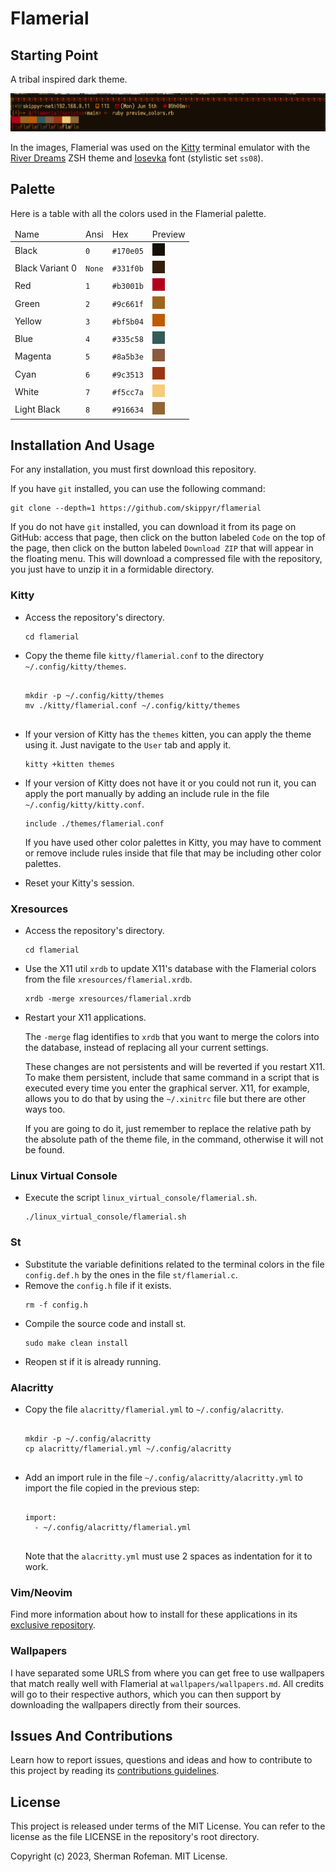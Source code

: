 <h1>Flamerial</h1>
	<h2>Starting Point</h2>
		<p>A tribal inspired dark theme.</p>
		<img src="./images/preview_terminal.png"/>
		<p>In the images, Flamerial was used on the <a href="https://github.com/kovidgoyal/kitty">Kitty</a> terminal emulator with the <a href="https://github.com/skippyr/river_dreams">River Dreams</a> ZSH theme and <a href="https://github.com/be5invis/Iosevka">Iosevka</a> font (stylistic set <code>ss08</code>).</p>
	<h2>Palette</h2>
		<p>Here is a table with all the colors used in the Flamerial palette.</p>
		<table>
			<thead>
				<tr>
					<td>Name</td>
					<td>Ansi</td>
					<td>Hex</td>
					<td>Preview</td>
				</tr>
			</thead>
			<tbody>
				<tr>
					<td>Black</td>
					<td><code>0</code></td>
					<td><code>#170e05</code></td>
					<td><img src="./images/colors/black.png" alt=""/></td>
				</tr>
				<tr>
					<td>Black Variant 0</td>
					<td><code>None</code></td>
					<td><code>#331f0b</code></td>
					<td><img src="./images/colors/black_variant_0.png" alt=""/></td>
				</tr>
				<tr>
					<td>Red</td>
					<td><code>1</code></td>
					<td><code>#b3001b</code></td>
					<td><img src="./images/colors/red.png" alt=""/></td>
				</tr>
				<tr>
					<td>Green</td>
					<td><code>2</code></td>
					<td><code>#9c661f</code></td>
					<td><img src="./images/colors/green.png" alt=""/></td>
				</tr>
				<tr>
					<td>Yellow</td>
					<td><code>3</code></td>
					<td><code>#bf5b04</code></td>
					<td><img src="./images/colors/yellow.png" alt=""/></td>
				</tr>
				<tr>
					<td>Blue</td>
					<td><code>4</code></td>
					<td><code>#335c58</code></td>
					<td><img src="./images/colors/blue.png" alt=""/></td>
				</tr>
				<tr>
					<td>Magenta</td>
					<td><code>5</code></td>
					<td><code>#8a5b3e</code></td>
					<td><img src="./images/colors/magenta.png" alt=""/></td>
				</tr>
				<tr>
					<td>Cyan</td>
					<td><code>6</code></td>
					<td><code>#9c3513</code></td>
					<td><img src="./images/colors/cyan.png" alt=""/></td>
				</tr>
				<tr>
					<td>White</td>
					<td><code>7</code></td>
					<td><code>#f5cc7a</code></td>
					<td><img src="./images/colors/white.png" alt=""/></td>
				</tr>
				<tr>
					<td>Light Black</td>
					<td><code>8</code></td>
					<td><code>#916634</code></td>
					<td><img src="./images/colors/light_black.png" alt=""/></td>
				</tr>
			</tbody>
		</table>
	<h2>Installation And Usage</h2>
		<p>For any installation, you must first download this repository.</p>
		<p>If you have <code>git</code> installed, you can use the following command:</p>
		<pre><code>git clone --depth=1 https://github.com/skippyr/flamerial</code></pre>
		<p>If you do not have <code>git</code> installed, you can download it from its page on GitHub: access that page, then click on the button labeled <code>Code</code> on the top of the page, then click on the button labeled <code>Download ZIP</code> that will appear in the floating menu. This will download a compressed file with the repository, you just have to unzip it in a formidable directory.</p>
		<h3>Kitty</h3>
			<ul>
				<li>Access the repository's directory.</li>
					<pre><code>cd flamerial</code></pre>
				<li>Copy the theme file <code>kitty/flamerial.conf</code> to the directory <code>~/.config/kitty/themes</code>.</li>
					<pre><code>
mkdir -p ~/.config/kitty/themes
mv ./kitty/flamerial.conf ~/.config/kitty/themes
					</code></pre>
				<li>If your version of Kitty has the <code>themes</code> kitten, you can apply the theme using it. Just navigate to the <code>User</code> tab and apply it.</li>
					<pre><code>kitty +kitten themes</code></pre>
				<li>If your version of Kitty does not have it or you could not run it, you can apply the port manually by adding an include rule in the file <code>~/.config/kitty/kitty.conf</code>.</li>
					<pre><code>include ./themes/flamerial.conf</code></pre>
					<p>If you have used other color palettes in Kitty, you may have to comment or remove include rules inside that file that may be including other color palettes.</p>
					<li>Reset your Kitty's session.</li>
			</ul>
		<h3>Xresources</h3>
			<ul>
				<li>Access the repository's directory.</li>
					<pre><code>cd flamerial</code></pre>
				<li>Use the X11 util <code>xrdb</code> to update X11's database with the Flamerial colors from the file <code>xresources/flamerial.xrdb</code>.</li>
					<pre><code>xrdb -merge xresources/flamerial.xrdb</code></pre>
				<li>Restart your X11 applications.</li>
					<p>The <code>-merge</code> flag identifies to <code>xrdb</code> that you want to merge the colors into the database, instead of replacing all your current settings.</p>
					<p>These changes are not persistents and will be reverted if you restart X11. To make them persistent, include that same command in a script that is executed every time you enter the graphical server. X11, for example, allows you to do that by using the <code>~/.xinitrc</code> file but there are other ways too.</p>
					<p>If you are going to do it, just remember to replace the relative path by the absolute path of the theme file, in the command, otherwise it will not be found.</p>
			</ul>
		<h3>Linux Virtual Console</h3>
			<ul>
				<li>Execute the script <code>linux_virtual_console/flamerial.sh</code>.</li>
					<pre><code>./linux_virtual_console/flamerial.sh</code></pre>
			</ul>
		<h3>St</h3>
			<ul>
				<li>Substitute the variable definitions related to the terminal colors in the file <code>config.def.h</code> by the ones in the file <code>st/flamerial.c</code>.</li>
				<li>Remove the <code>config.h</code> file if it exists.</li>
					<pre><code>rm -f config.h</code></pre>
				<li>Compile the source code and install st.</li>
					<pre><code>sudo make clean install</code></pre>
				<li>Reopen st if it is already running.</li>
			</ul>
		<h3>Alacritty</h3>
			<ul>
				<li>Copy the file <code>alacritty/flamerial.yml</code> to <code>~/.config/alacritty</code>.</li>
					<pre><code>
mkdir -p ~/.config/alacritty
cp alacritty/flamerial.yml ~/.config/alacritty
					</code></pre>
				<li>Add an import rule in the file <code>~/.config/alacritty/alacritty.yml</code> to import the file copied in the previous step:</li>
					<pre><code>
import:
  - ~/.config/alacritty/flamerial.yml
					</code></pre>
				<p>Note that the <code>alacritty.yml</code> must use 2 spaces as indentation for it to work.</p>
			</ul>
		<h3>Vim/Neovim</h3>
			<p>Find more information about how to install for these applications in its <a href="https://github.com/skippyr/flamerial.nvim">exclusive repository</a>.</p>
		<h3>Wallpapers</h3>
			<p>I have separated some URLS from where you can get free to use wallpapers that match really well with Flamerial at <code>wallpapers/wallpapers.md</code>. All credits will go to their respective authors, which you can then support by downloading the wallpapers directly from their sources.</p>
	<h2>Issues And Contributions</h2>
		<p>Learn how to report issues, questions and ideas and how to contribute to this project by reading its <a href="https://skippyr.github.io/materials/pages/contributions_guidelines.html">contributions guidelines</a>.</p>
	<h2>License</h2>
		<p>This project is released under terms of the MIT License. You can refer to the license as the file LICENSE in the repository's root directory.</p>
		<p>Copyright (c) 2023, Sherman Rofeman. MIT License.</p>

